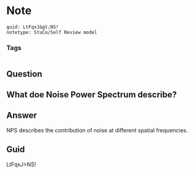 # Note
```
guid: LtFqxJ&gt;NS!
notetype: StuCo/Self Review model
```

### Tags
```
```

## Question
<h2>What doe Noise Power Spectrum describe?</h2>

## Answer
<section>
<p>NPS describes the contribution of noise at different spatial frequencies.</p>

</section>

## Guid
LtFqxJ>NS!
